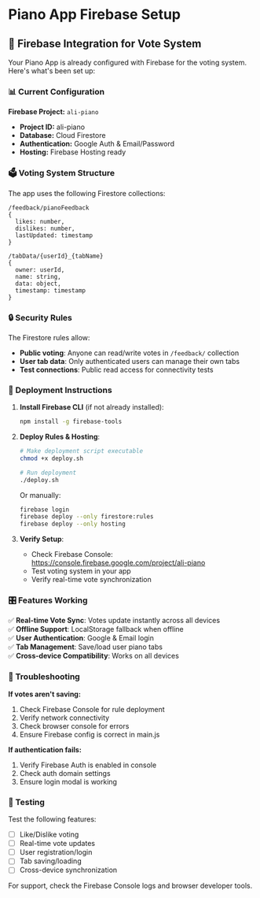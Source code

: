# Piano App Firebase Setup

## 🎹 Firebase Integration for Vote System

Your Piano App is already configured with Firebase for the voting system. Here's what's been set up:

### 📊 Current Configuration

**Firebase Project:** `ali-piano`
- **Project ID:** ali-piano  
- **Database:** Cloud Firestore
- **Authentication:** Google Auth & Email/Password
- **Hosting:** Firebase Hosting ready

### 🗳️ Voting System Structure

The app uses the following Firestore collections:

```
/feedback/pianoFeedback
{
  likes: number,
  dislikes: number,
  lastUpdated: timestamp
}

/tabData/{userId}_{tabName}
{
  owner: userId,
  name: string,
  data: object,
  timestamp: timestamp
}
```

### 🔒 Security Rules

The Firestore rules allow:
- **Public voting**: Anyone can read/write votes in `/feedback/` collection
- **User tab data**: Only authenticated users can manage their own tabs
- **Test connections**: Public read access for connectivity tests

### 🚀 Deployment Instructions

1. **Install Firebase CLI** (if not already installed):
   ```bash
   npm install -g firebase-tools
   ```

2. **Deploy Rules & Hosting**:
   ```bash
   # Make deployment script executable
   chmod +x deploy.sh
   
   # Run deployment
   ./deploy.sh
   ```

   Or manually:
   ```bash
   firebase login
   firebase deploy --only firestore:rules
   firebase deploy --only hosting
   ```

3. **Verify Setup**:
   - Check Firebase Console: https://console.firebase.google.com/project/ali-piano
   - Test voting system in your app
   - Verify real-time vote synchronization

### 🎛️ Features Working

✅ **Real-time Vote Sync**: Votes update instantly across all devices  
✅ **Offline Support**: LocalStorage fallback when offline  
✅ **User Authentication**: Google & Email login  
✅ **Tab Management**: Save/load user piano tabs  
✅ **Cross-device Compatibility**: Works on all devices  

### 🔧 Troubleshooting

**If votes aren't saving:**
1. Check Firebase Console for rule deployment
2. Verify network connectivity
3. Check browser console for errors
4. Ensure Firebase config is correct in main.js

**If authentication fails:**
1. Verify Firebase Auth is enabled in console
2. Check auth domain settings
3. Ensure login modal is working

### 📱 Testing

Test the following features:
- [ ] Like/Dislike voting
- [ ] Real-time vote updates
- [ ] User registration/login
- [ ] Tab saving/loading
- [ ] Cross-device synchronization

For support, check the Firebase Console logs and browser developer tools.